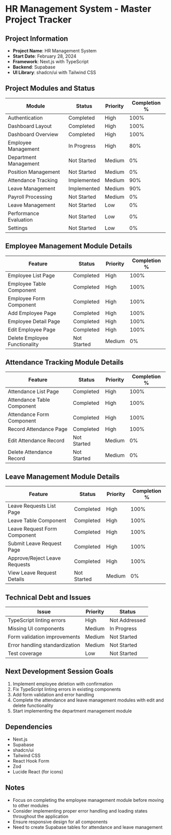 # HR Management System - Master Project Tracker

## Project Information
- **Project Name**: HR Management System
- **Start Date**: February 28, 2024
- **Framework**: Next.js with TypeScript
- **Backend**: Supabase
- **UI Library**: shadcn/ui with Tailwind CSS

## Project Modules and Status

| Module | Status | Priority | Completion % |
|--------|--------|----------|-------------|
| Authentication | Completed | High | 100% |
| Dashboard Layout | Completed | High | 100% |
| Dashboard Overview | Completed | High | 100% |
| Employee Management | In Progress | High | 80% |
| Department Management | Not Started | Medium | 0% |
| Position Management | Not Started | Medium | 0% |
| Attendance Tracking | Implemented | Medium | 90% |
| Leave Management | Implemented | Medium | 90% |
| Payroll Processing | Not Started | Medium | 0% |
| Leave Management | Not Started | Low | 0% |
| Performance Evaluation | Not Started | Low | 0% |
| Settings | Not Started | Low | 0% |

## Employee Management Module Details

| Feature | Status | Priority | Completion % |
|---------|--------|----------|-------------|
| Employee List Page | Completed | High | 100% |
| Employee Table Component | Completed | High | 100% |
| Employee Form Component | Completed | High | 100% |
| Add Employee Page | Completed | High | 100% |
| Employee Detail Page | Completed | High | 100% |
| Edit Employee Page | Completed | High | 100% |
| Delete Employee Functionality | Not Started | Medium | 0% |

## Attendance Tracking Module Details

| Feature | Status | Priority | Completion % |
|---------|--------|----------|-------------|
| Attendance List Page | Completed | High | 100% |
| Attendance Table Component | Completed | High | 100% |
| Attendance Form Component | Completed | High | 100% |
| Record Attendance Page | Completed | High | 100% |
| Edit Attendance Record | Not Started | Medium | 0% |
| Delete Attendance Record | Not Started | Medium | 0% |

## Leave Management Module Details

| Feature | Status | Priority | Completion % |
|---------|--------|----------|-------------|
| Leave Requests List Page | Completed | High | 100% |
| Leave Table Component | Completed | High | 100% |
| Leave Request Form Component | Completed | High | 100% |
| Submit Leave Request Page | Completed | High | 100% |
| Approve/Reject Leave Requests | Completed | High | 100% |
| View Leave Request Details | Not Started | Medium | 0% |

## Technical Debt and Issues

| Issue | Priority | Status |
|-------|----------|--------|
| TypeScript linting errors | High | Not Addressed |
| Missing UI components | Medium | In Progress |
| Form validation improvements | Medium | Not Started |
| Error handling standardization | Medium | Not Started |
| Test coverage | Low | Not Started |

## Next Development Session Goals
1. Implement employee deletion with confirmation
2. Fix TypeScript linting errors in existing components
3. Add form validation and error handling
4. Complete the attendance and leave management modules with edit and delete functionality
5. Start implementing the department management module

## Dependencies
- Next.js
- Supabase
- shadcn/ui
- Tailwind CSS
- React Hook Form
- Zod
- Lucide React (for icons)

## Notes
- Focus on completing the employee management module before moving to other modules
- Consider implementing proper error handling and loading states throughout the application
- Ensure responsive design for all components 
- Need to create Supabase tables for attendance and leave management 